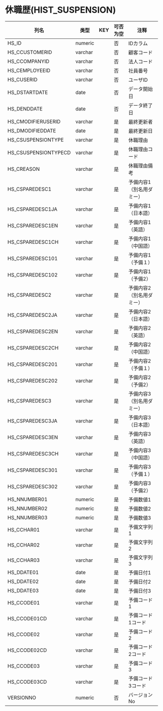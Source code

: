 # 休職歴(HIST_SUSPENSION)
| 列名   | 类型   | KEY  | 可否为空 | 注释   |
| ---- | ---- | ---- | ---- | ---- |
|HS_ID|numeric||否|IDカラム  |
|HS_CCUSTOMERID|varchar||否|顧客コード|
|HS_CCOMPANYID|varchar||否|法人コード|
|HS_CEMPLOYEEID|varchar||否|社員番号|
|HS_CUSERID|varchar||否|ユーザID|
|HS_DSTARTDATE|date||否|データ開始日|
|HS_DENDDATE|date||否|データ終了日|
|HS_CMODIFIERUSERID|varchar||是|最終更新者|
|HS_DMODIFIEDDATE|date||是|最終更新日|
|HS_CSUSPENSIONTYPE|varchar||是|休職理由|
|HS_CSUSPENSIONTYPECD|varchar||是|休職理由コード|
|HS_CREASON|varchar||是|休職理由備考|
|HS_CSPAREDESC1|varchar||是|予備内容1（別名用ダミー）|
|HS_CSPAREDESC1JA|varchar||是|予備内容1（日本語）|
|HS_CSPAREDESC1EN|varchar||是|予備内容1（英語）|
|HS_CSPAREDESC1CH|varchar||是|予備内容1（中国語）|
|HS_CSPAREDESC101|varchar||是|予備内容1（予備１）|
|HS_CSPAREDESC102|varchar||是|予備内容1（予備2）|
|HS_CSPAREDESC2|varchar||是|予備内容2（別名用ダミー）|
|HS_CSPAREDESC2JA|varchar||是|予備内容2（日本語）|
|HS_CSPAREDESC2EN|varchar||是|予備内容2（英語）|
|HS_CSPAREDESC2CH|varchar||是|予備内容2（中国語）|
|HS_CSPAREDESC201|varchar||是|予備内容2（予備１）|
|HS_CSPAREDESC202|varchar||是|予備内容2（予備2）|
|HS_CSPAREDESC3|varchar||是|予備内容3（別名用ダミー）|
|HS_CSPAREDESC3JA|varchar||是|予備内容3（日本語）|
|HS_CSPAREDESC3EN|varchar||是|予備内容3（英語）|
|HS_CSPAREDESC3CH|varchar||是|予備内容3（中国語）|
|HS_CSPAREDESC301|varchar||是|予備内容3（予備１）|
|HS_CSPAREDESC302|varchar||是|予備内容3（予備2）|
|HS_NNUMBER01|numeric||是|予備数値1|
|HS_NNUMBER02|numeric||是|予備数値2|
|HS_NNUMBER03|numeric||是|予備数値3|
|HS_CCHAR01|varchar||是|予備文字列1|
|HS_CCHAR02|varchar||是|予備文字列2|
|HS_CCHAR03|varchar||是|予備文字列3|
|HS_DDATE01|date||是|予備日付1|
|HS_DDATE02|date||是|予備日付2|
|HS_DDATE03|date||是|予備日付3|
|HS_CCODE01|varchar||是|予備コード1|
|HS_CCODE01CD|varchar||是|予備コード1コード|
|HS_CCODE02|varchar||是|予備コード2|
|HS_CCODE02CD|varchar||是|予備コード2コード|
|HS_CCODE03|varchar||是|予備コード3|
|HS_CCODE03CD|varchar||是|予備コード3コード|
|VERSIONNO|numeric||否|バージョンNo  |
